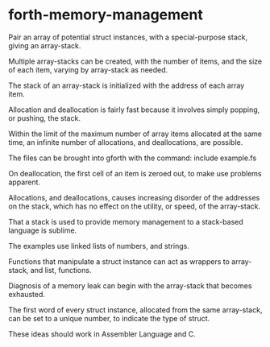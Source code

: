 # forth-memory-management
Pair an array of potential struct instances, with a special-purpose stack, giving an array-stack.

Multiple array-stacks can be created, with the number of items, and the size of each item, varying by array-stack as needed.

The stack of an array-stack is initialized with the address of each array item.

Allocation and deallocation is fairly fast because it involves simply popping, or pushing, the stack.

Within the limit of the maximum number of array items allocated at the same time,
an infinite number of allocations, and deallocations, are possible.

The files can be brought into gforth with the command: include example.fs 

On deallocation, the first cell of an item is zeroed out, to make use problems apparent.

Allocations, and deallocations, causes increasing disorder of the addresses on the stack,
which has no effect on the utility, or speed, of the array-stack.

That a stack is used to provide memory management to a stack-based language is sublime.

The examples use linked lists of numbers, and strings.

Functions that manipulate a struct instance can act as wrappers to array-stack, and list, functions.

Diagnosis of a memory leak can begin with the array-stack that becomes exhausted.

The first word of every struct instance, allocated from the same array-stack, can be set to a unique number, to indicate the type of struct.

These ideas should work in Assembler Language and C.
